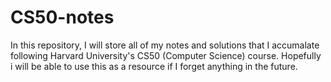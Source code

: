 # CS50-notes

In this repository, I will store all of my notes and solutions that I accumalate following Harvard University's CS50 (Computer Science) course. Hopefully i will be able to use this as a resource if I forget anything in the future.
